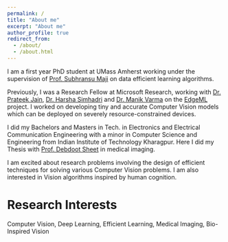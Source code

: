 ```yaml
---
permalink: /
title: "About me"
excerpt: "About me"
author_profile: true
redirect_from: 
  - /about/
  - /about.html
---
```

I am a first year PhD student at UMass Amherst working under the supervision of [Prof. Subhransu Maji](https://people.cs.umass.edu/~smaji/) on data efficient learning algorithms.

Previously, I was a Research Fellow at Microsoft Research, working with [Dr. Prateek Jain](https://www.prateekjain.org/), [Dr. Harsha Simhadri](http://harsha-simhadri.org/) and [Dr. Manik Varma](http://manikvarma.org/) on the [EdgeML](https://github.com/microsoft/EdgeML/) project. I worked on developing tiny and accurate Computer Vision models which can be deployed on severely resource-constrained devices.

I did my Bachelors and Masters in Tech. in Electronics and Electrical Communication Engineering with a minor in Computer Science and Engineering from Indian Institute of Technology Kharagpur. Here I did my Thesis with [Prof. Debdoot Sheet](http://www.facweb.iitkgp.ac.in/~debdoot/) in medical imaging.

I am excited about research problems involving the design of efficient techniques for solving various Computer Vision problems. I am also interested in Vision algorithms inspired by human cognition.

Research Interests
==================
Computer Vision, Deep Learning, Efficient Learning, Medical Imaging, Bio-Inspired Vision

